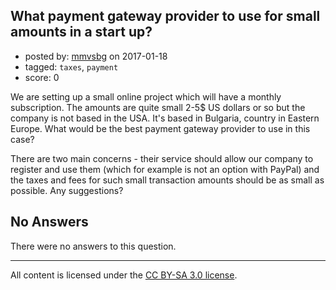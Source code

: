 ## What payment gateway provider to use for small amounts in a start up?

- posted by: [mmvsbg](https://stackexchange.com/users/2917580/mmvsbg) on 2017-01-18
- tagged: `taxes`, `payment`
- score: 0

<p>We are setting up a small online project which will have a monthly subscription. The amounts are quite small 2-5$ US dollars or so but the company is not based in the USA. It's based in Bulgaria, country in Eastern Europe. What would be the best payment gateway provider to use in this case?</p>

<p>There are two main concerns - their service should allow our company to register and use them (which for example is not an option with PayPal) and the taxes and fees for such small transaction amounts should be as small as possible. Any suggestions?</p>


## No Answers

There were no answers to this question.


---

All content is licensed under the [CC BY-SA 3.0 license](https://creativecommons.org/licenses/by-sa/3.0/).
